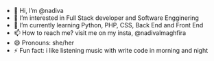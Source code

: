 - 👋 Hi, I’m @nadiva
- 👀 I’m interested in Full Stack developer and Software Engginering
- 🌱 I’m currently learning Python, PHP, CSS, Back End and Front End
- 📫 How to reach me? visit me on my insta, @nadivalmaghfira
- 😄 Pronouns: she/her
- ⚡ Fun fact: i like listening music with write code in morning and night

<!---
nadiva26/nadiva26 is a ✨ special ✨ repository because its `README.md` (this file) appears on your GitHub profile.
You can click the Preview link to take a look at your changes.
--->

